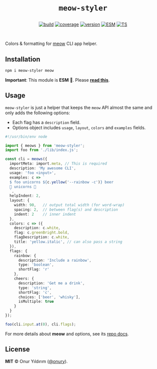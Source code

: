 <h1 align="center" style="margin-bottom:30px">
  <code>meow-styler</code>
</h1>

<p align="center">
  <a href="https://github.com/onury/meow-styler/actions/workflows/node.js.yml"><img src="https://github.com/onury/meow-styler/actions/workflows/node.js.yml/badge.svg" alt="build" /></a>
  <a href="https://github.com/onury/meow-styler/blob/main/vitest.config.ts"><img src="https://img.shields.io/badge/coverage-100%25-2BB150?logo=vitest&style=flat" alt="coverage" /></a>
  <a href="https://raw.github.com/onury/meow-styler"><img src="https://img.shields.io/npm/v/meow-styler.svg?style=flat&label=&color=%2394306B&logo=npm" alt="version" /></a>
  <a href="https://gist.github.com/onury/d3f3d765d7db2e8b2d050d14315f2ac7"><img src="https://img.shields.io/badge/ESM-F7DF1E?style=flat" alt="ESM" /></a>
  <a href="https://gist.github.com/onury/d3f3d765d7db2e8b2d050d14315f2ac7"><img src="https://img.shields.io/badge/TS-3260C7?style=flat" alt="TS" /></a>
</p>
<br />

Colors & formatting for [meow](https://github.com/sindresorhus/meow) CLI app helper.

## Installation

```sh
npm i meow-styler meow
```

**Important**: This module is **ESM** 🔆. Please [**read this**](https://gist.github.com/onury/d3f3d765d7db2e8b2d050d14315f2ac7). 


## Usage

`meow-styler` is just a helper that keeps the `meow` API almost the same and only adds the following options:
- Each flag has a `description` field.
- Options object includes `usage`, `layout`, `colors` and `examples` fields.

```typescript
#!/usr/bin/env node

import { meows } from 'meow-styler';
import foo from './lib/index.js';

const cli = meows({
  importMeta: import.meta, // This is required
  description: 'My awesome CLI',
  usage: 'foo <input>',
  examples: c => `
  $ foo unicorns ${c.yellow('--rainbow -c')} beer
  🌈 unicorns 🍺
  `,
  helpIndent: 2,
  layout: {
    width: 90,   // output total width (for word-wrap)
    spacing: 2,  // between flag(s) and description
    indent: 2    // inner indent
  },
  colors: c => ({
    description: c.white,
    flag: c.greenBright.bold,
    flagDescription: c.white,
    title: 'yellow.italic', // can also pass a string
  }),
  flags: {
    rainbow: {
      description: 'Include a rainbow',
      type: 'boolean',
      shortFlag: 'r'
    },
    cheers: {
      description: 'Get me a drink',
      type: 'string',
      shortFlag: 'c',
      choices: ['beer', 'whisky'],
      isMultiple: true
    }
  }
});

foo(cli.input.at(0), cli.flags);
```

For more details about **meow** and options, see its [repo docs](https://github.com/sindresorhus/meow?tab=readme-ov-file#meow).

## License

**MIT** ©️ Onur Yıldırım ([@onury](https://github.com/onury)).
